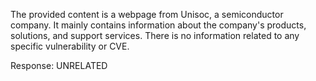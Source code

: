 The provided content is a webpage from Unisoc, a semiconductor company. It mainly contains information about the company's products, solutions, and support services. There is no information related to any specific vulnerability or CVE.

Response: UNRELATED